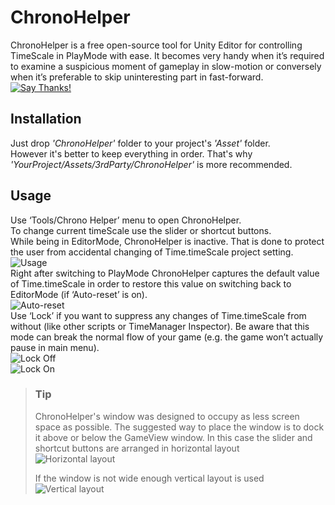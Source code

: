 # ChronoHelper
ChronoHelper is a free open-source tool for Unity Editor for controlling TimeScale in PlayMode with ease.
It becomes very handy when it’s required to examine a suspicious moment of gameplay in slow-motion or conversely when it’s preferable to skip uninteresting part in fast-forward.  
[![Say Thanks!](https://img.shields.io/badge/Say%20Thanks-!-1EAEDB.svg)](https://saythanks.io/to/dotsquid)

## Installation
Just drop *'ChronoHelper'* folder to your project's *'Asset'* folder.  
However it's better to keep everything in order. That's why *'YourProject/Assets/3rdParty/ChronoHelper'* is more recommended.

## Usage
Use ‘Tools/Chrono Helper’ menu to open ChronoHelper.  
To change current timeScale use the slider or shortcut buttons.  
While being in EditorMode, ChronoHelper is inactive. That is done to protect the user from accidental changing of Time.timeScale project setting.  
![Usage](https://i.imgur.com/NqPbxkN.gif)  
Right after switching to PlayMode ChronoHelper captures the default value of Time.timeScale in order to restore this value on switching back to EditorMode (if ‘Auto-reset’ is on).  
![Auto-reset](https://i.imgur.com/mldW9zE.gif)  
Use ‘Lock’ if you want to suppress any changes of Time.timeScale from without (like other scripts or TimeManager Inspector). Be aware that this mode can break the normal flow of your game (e.g. the game won’t actually pause in main menu).  
![Lock Off](https://i.imgur.com/rfJnloe.gif)  
![Lock On](https://i.imgur.com/xFNxR7f.gif) 

> ### Tip
> ChronoHelper's window was designed to occupy as less screen space as possible. The suggested way to place the window is to dock it above or below the GameView window. In this case the slider and shortcut buttons are arranged in horizontal layout  
> ![Horizontal layout](https://i.imgur.com/XqNoHPK.gif)
>  
> If the window is not wide enough vertical layout is used  
> ![Vertical layout](https://i.imgur.com/5KVVUAO.gif)
